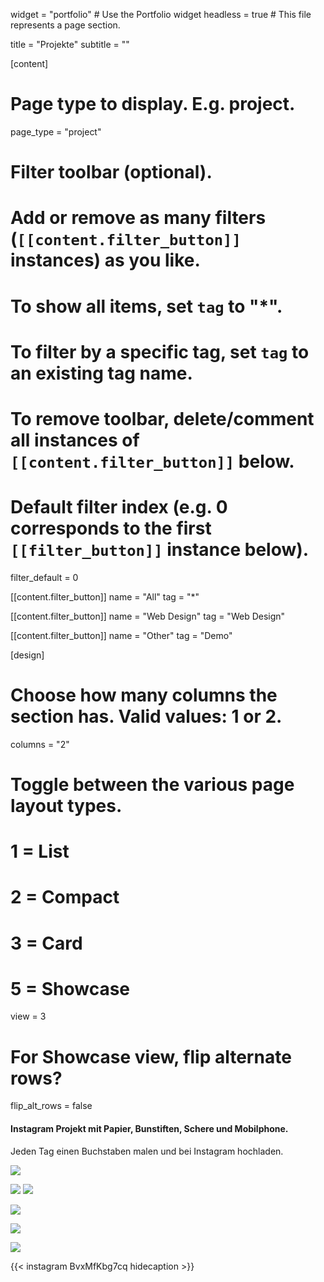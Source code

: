 widget = "portfolio"  # Use the Portfolio widget
headless = true  # This file represents a page section.

title = "Projekte"
subtitle = ""


[content]
  # Page type to display. E.g. project.
  page_type = "project"
  
  # Filter toolbar (optional).
  # Add or remove as many filters (`[[content.filter_button]]` instances) as you like.
  # To show all items, set `tag` to "*".
  # To filter by a specific tag, set `tag` to an existing tag name.
  # To remove toolbar, delete/comment all instances of `[[content.filter_button]]` below.
  
  # Default filter index (e.g. 0 corresponds to the first `[[filter_button]]` instance below).
  filter_default = 0
  
  [[content.filter_button]]
    name = "All"
    tag = "*"
  
  [[content.filter_button]]
    name = "Web Design"
    tag = "Web Design"
  
  [[content.filter_button]]
    name = "Other"
    tag = "Demo"

[design]
  # Choose how many columns the section has. Valid values: 1 or 2.
  columns = "2"

  # Toggle between the various page layout types.
  #   1 = List
  #   2 = Compact  
  #   3 = Card
  #   5 = Showcase
  view = 3

  # For Showcase view, flip alternate rows?
  flip_alt_rows = false

  #### Instagram Projekt mit Papier, Bunstiften, Schere und Mobilphone.
Jeden Tag einen Buchstaben malen und bei Instagram hochladen.

![](https://paper-attachments.dropbox.com/s_9E5F41E49CD404A582EABC6C82A25F808F691C0DFB229740FFE0B2772B8263AC_1589577180190_01_ROOFTOP_Grid_3x3.png)

![](https://paper-attachments.dropbox.com/s_9E5F41E49CD404A582EABC6C82A25F808F691C0DFB229740FFE0B2772B8263AC_1589577178457_02_Rooftop_3x3.png)
![](https://paper-attachments.dropbox.com/s_9E5F41E49CD404A582EABC6C82A25F808F691C0DFB229740FFE0B2772B8263AC_1589577174244_03_Hawke-Insta-Grid_3x3.png)

![](https://paper-attachments.dropbox.com/s_9E5F41E49CD404A582EABC6C82A25F808F691C0DFB229740FFE0B2772B8263AC_1589577176764_04_Hawke-Insta-Grid_3x3.png)

![](https://paper-attachments.dropbox.com/s_9E5F41E49CD404A582EABC6C82A25F808F691C0DFB229740FFE0B2772B8263AC_1589577087113_rooftopdesign___BwoVNXbgM9b___.jpg)

![](https://paper-attachments.dropbox.com/s_9E5F41E49CD404A582EABC6C82A25F808F691C0DFB229740FFE0B2772B8263AC_1589577248290_01_4x4_Hawke-Insta-Grid_3x3.jpg)


{{< instagram BvxMfKbg7cq hidecaption >}}


